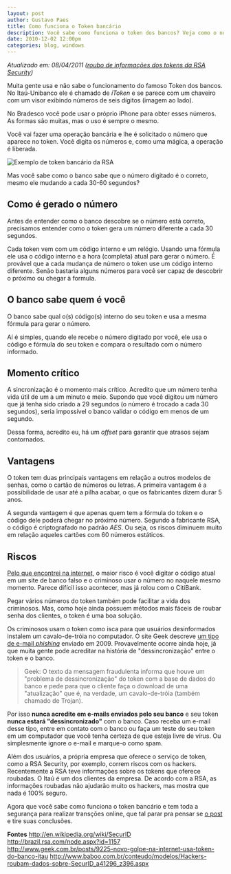 ```yaml
---
layout: post
author: Gustavo Paes
title: Como funciona o Token bancário
description: Você sabe como funciona o token dos bancos? Veja como o número é gerado e como banco descobre que você digitou corretamente.
date: 2010-12-02 12:00pm
categories: blog, windows
---
```


_Atualizado em: 08/04/2011 ([roubo de informações dos tokens da RSA Security](#roubo-rsa))_

Muita gente usa e não sabe o funcionamento do famoso Token dos bancos. No Itaú-Unibanco ele é chamado de _iToken_ e se parece com um chaveiro com um visor exibindo números de seis dígitos (imagem ao lado).

No Bradesco você pode usar o próprio iPhone para obter esses números. As formas são muitas, mas o uso é sempre o mesmo.

Você vai fazer uma operação bancária e lhe é solicitado o número que aparece no token. Você digita os números e, como uma mágica, a operação é liberada.

![Exemplo de token bancário da RSA](http://gustavopaes.net/images/posts/2010/12/SecureID_token_new_opt.jpg "SecureID Token")

Mas você sabe como o banco sabe que o número digitado é o correto, mesmo ele mudando a cada 30-60 segundos?

## Como é gerado o número

Antes de entender como o banco descobre se o número está correto, precisamos entender como o token gera um número diferente a cada 30 segundos.

Cada token vem com um código interno e um relógio. Usando uma fórmula ele usa o código interno e a hora (completa) atual para gerar o número. É provável que a cada mudança de número o token use um código interno diferente. Senão bastaria alguns números para você ser capaz de descobrir o próximo ou chegar à formula.

## O banco sabe quem é você

O banco sabe qual o(s) código(s) interno do seu token e usa a mesma fórmula para gerar o número.

Aí é simples, quando ele recebe o número digitado por você, ele usa o código e fórmula do seu token e compara o resultado com o número informado.

## Momento crítico

A sincronização é o momento mais crítico. Acredito que um número tenha vida útil de um a um minuto e meio. Supondo que você digitou um número que já tenha sido criado a 29 segundos (o número é trocado a cada 30 segundos), seria impossível o banco validar o código em menos de um segundo.

Dessa forma, acredito eu, há um _offset_ para garantir que atrasos sejam contornados.

## Vantagens

O token tem duas principais vantagens em relação a outros modelos de senhas, como o cartão de números ou letras. A primeira vantagem é a possibilidade de usar até a pilha acabar, o que os fabricantes dizem durar 5 anos.

A segunda vantagem é que apenas quem tem a fórmula do token e o código dele poderá chegar no próximo número. Segundo a fabricante RSA, o código é criptografado no padrão <dfn title="Advanced Encryption Standard, padrão avançado de criptografia">AES</dfn>. Ou seja, os riscos diminuem muito em relação aqueles cartões com 60 números estáticos.

## Riscos

[Pelo que encontrei na internet](http://g1.globo.com/Noticias/Tecnologia/0,,MUL1189074-6174,00-PACOTAO+DE+SEGURANCA+TRUQUE+PARA+SITES+FALSOS+E+VIRUS+EM+SITE+DE+TORPEDOS.html), o maior risco é você digitar o código atual em um site de banco falso e o criminoso usar o número no naquele mesmo momento. Parece difícil isso acontecer, mas já rolou com o CitiBank.

Pegar vários números do token também pode facilitar a vida dos criminosos. Mas, como hoje ainda possuem métodos mais fáceis de roubar senha dos clientes, o token é uma boa solução.

Os criminosos usam o token como isca para que usuários desinformados instalem um cavalo-de-tróia no computador. O site Geek descreve [um tipo de e-mail _phishing_](http://www.geek.com.br/posts/9225-novo-golpe-na-internet-usa-token-do-banco-itau) enviado em 2009. Provavelmente ocorre ainda hoje, já que muita gente pode acreditar na história de "dessincronização" entre o token e o banco.

>Geek: O texto da mensagem fraudulenta informa que houve um "problema de dessincronização" do token com a base de dados do banco e pede para que o cliente faça o download de uma "atualização" que é, na verdade, um cavalo-de-tróia (também chamado de Trojan).

Por isso **nunca acredite em e-mails enviados pelo seu banco** e seu token **nunca estará "dessincronizado"** com o banco. Caso receba um e-mail desse tipo, entre em contato com o banco ou faça um teste do seu token em um computador que você tenha certeza de que esteja livre de vírus. Ou simplesmente ignore o e-mail e marque-o como spam.

<a name="roubo-rsa"></a>Além dos usuários, a própria empresa que oferece o serviço de token, como a RSA Security, por exemplo, correm riscos com os hackers. Recentemente a RSA teve informações sobre os tokens que oferece roubadas. O Itaú é um dos clientes da empresa. De acordo com a RSA, as informações roubadas não ajudarão muito os hackers, mas mostra que nada é 100% seguro.

Agora que você sabe como funciona o token bancário e tem toda a segurança para realizar transções online, que tal parar pra pensar se [o post](/blog/2011/fundos-de-investimento-um-pouco-sobre-rentabilidade.html) e tire suas conclusões.

**Fontes**
http://en.wikipedia.org/wiki/SecurID
http://brazil.rsa.com/node.aspx?id=1157
http://www.geek.com.br/posts/9225-novo-golpe-na-internet-usa-token-do-banco-itau
http://www.baboo.com.br/conteudo/modelos/Hackers-roubam-dados-sobre-SecurID_a41296_z396.aspx

